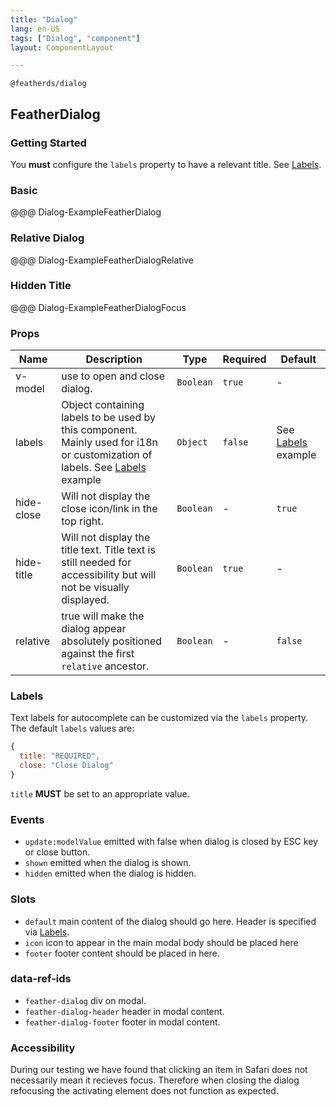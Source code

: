 ```yaml
---
title: "Dialog"
lang: en-US
tags: ["Dialog", "component"]
layout: ComponentLayout

---
```


`@featherds/dialog`

## FeatherDialog

### Getting Started

You **must** configure the `labels` property to have a relevant title. See [Labels](#labels).


### Basic

@@@ Dialog-ExampleFeatherDialog

### Relative Dialog

@@@ Dialog-ExampleFeatherDialogRelative

### Hidden Title

@@@ Dialog-ExampleFeatherDialogFocus


### Props

| Name       | Description                                                                                                                           | Type      | Required | Default                       |
| ---------- | ------------------------------------------------------------------------------------------------------------------------------------- | --------- | -------- | ----------------------------- |
| v-model    | use to open and close dialog.                                                                                                         | `Boolean` | `true`   | -                             |
| labels     | Object containing labels to be used by this component. Mainly used for i18n or customization of labels. See [Labels](#labels) example | `Object`  | `false`  | See [Labels](#labels) example |
| hide-close | Will not display the close icon/link in the top right.                                                                                | `Boolean` | -        | `true`                        |
| hide-title | Will not display the title text. Title text is still needed for accessibility but will not be visually displayed.                     | `Boolean` | `true`   | -                             |
| relative   | true will make the dialog appear absolutely positioned against the first `relative` ancestor.                                         | `Boolean` | -        | `false`                       |

### Labels

Text labels for autocomplete can be customized via the `labels` property. The default `labels` values are:

```js
{
  title: "REQUIRED",
  close: "Close Dialog"
}
```

`title` **MUST** be set to an appropriate value.

### Events

- `update:modelValue` emitted with false when dialog is closed by ESC key or close button.
- `shown` emitted when the dialog is shown.
- `hidden` emitted when the dialog is hidden.

### Slots

- `default` main content of the dialog should go here. Header is specified via [Labels](#labels).
- `icon` icon to appear in the main modal body should be placed here
- `footer` footer content should be placed in here.

### data-ref-ids

- `feather-dialog` div on modal.
- `feather-dialog-header` header in modal content.
- `feather-dialog-footer` footer in modal content.

### Accessibility

During our testing we have found that clicking an item in Safari does not necessarily mean it recieves focus. Therefore when closing the dialog refocusing the activating element does not function as expected.
